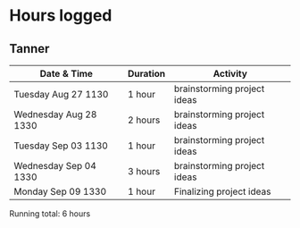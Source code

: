 # Hours logged

## Tanner

| Date & Time           | Duration | Activity                    |
| --------------------- | -------- | --------------------------- |
| Tuesday Aug 27 1130   | 1 hour   | brainstorming project ideas |
| Wednesday Aug 28 1330 | 2 hours  | brainstorming project ideas |
| Tuesday Sep 03 1130   | 1 hour   | brainstorming project ideas |
| Wednesday Sep 04 1330 | 3 hours  | brainstorming project ideas |
| Monday Sep 09 1330    | 1 hour   | Finalizing project ideas    |

Running total: 6 hours
